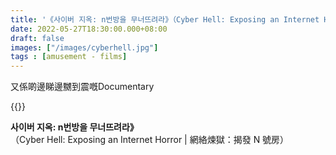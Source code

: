 ```yaml
---
title: '《사이버 지옥: n번방을 무너뜨려라》（Cyber Hell: Exposing an Internet Horror | 網絡煉獄：揭發 N 號房）'
date: 2022-05-27T18:30:00.000+08:00
draft: false
images: ["/images/cyberhell.jpg"]
tags : [amusement - films]
---
```


又係啲邊睇邊嬲到震嘅Documentary  

{{<youtube bdI8mkAL_-Q>}}

**사이버 지옥: n번방을 무너뜨려라》**  
（Cyber Hell: Exposing an Internet Horror | 網絡煉獄：揭發 N 號房）
  

